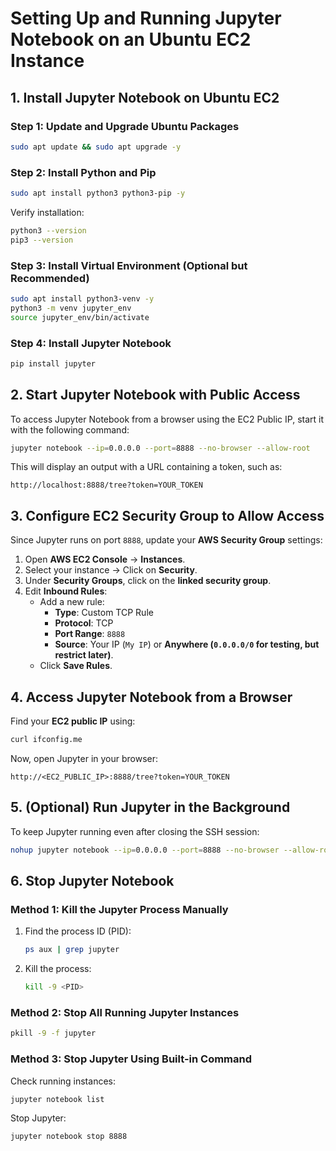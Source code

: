 # Setting Up and Running Jupyter Notebook on an Ubuntu EC2 Instance

## **1. Install Jupyter Notebook on Ubuntu EC2**

### **Step 1: Update and Upgrade Ubuntu Packages**

```bash
sudo apt update && sudo apt upgrade -y
```

### **Step 2: Install Python and Pip**

```bash
sudo apt install python3 python3-pip -y
```

Verify installation:

```bash
python3 --version
pip3 --version
```

### **Step 3: Install Virtual Environment (Optional but Recommended)**

```bash
sudo apt install python3-venv -y
python3 -m venv jupyter_env
source jupyter_env/bin/activate
```

### **Step 4: Install Jupyter Notebook**

```bash
pip install jupyter
```

## **2. Start Jupyter Notebook with Public Access**

To access Jupyter Notebook from a browser using the EC2 Public IP, start it with the following command:

```bash
jupyter notebook --ip=0.0.0.0 --port=8888 --no-browser --allow-root
```

This will display an output with a URL containing a token, such as:

```
http://localhost:8888/tree?token=YOUR_TOKEN
```

## **3. Configure EC2 Security Group to Allow Access**

Since Jupyter runs on port `8888`, update your **AWS Security Group** settings:

1. Open **AWS EC2 Console** → **Instances**.
2. Select your instance → Click on **Security**.
3. Under **Security Groups**, click on the **linked security group**.
4. Edit **Inbound Rules**:
   - Add a new rule:
     - **Type**: Custom TCP Rule
     - **Protocol**: TCP
     - **Port Range**: `8888`
     - **Source**: Your IP (`My IP`) or **Anywhere (`0.0.0.0/0` for testing, but restrict later)**.
   - Click **Save Rules**.

## **4. Access Jupyter Notebook from a Browser**

Find your **EC2 public IP** using:

```bash
curl ifconfig.me
```

Now, open Jupyter in your browser:

```
http://<EC2_PUBLIC_IP>:8888/tree?token=YOUR_TOKEN
```

## **5. (Optional) Run Jupyter in the Background**

To keep Jupyter running even after closing the SSH session:

```bash
nohup jupyter notebook --ip=0.0.0.0 --port=8888 --no-browser --allow-root > jupyter.log 2>&1 &
```

## **6. Stop Jupyter Notebook**

### **Method 1: Kill the Jupyter Process Manually**

1. Find the process ID (PID):
   ```bash
   ps aux | grep jupyter
   ```
2. Kill the process:
   ```bash
   kill -9 <PID>
   ```

### **Method 2: Stop All Running Jupyter Instances**

```bash
pkill -9 -f jupyter
```

### **Method 3: Stop Jupyter Using Built-in Command**

Check running instances:

```bash
jupyter notebook list
```

Stop Jupyter:

```bash
jupyter notebook stop 8888
```
